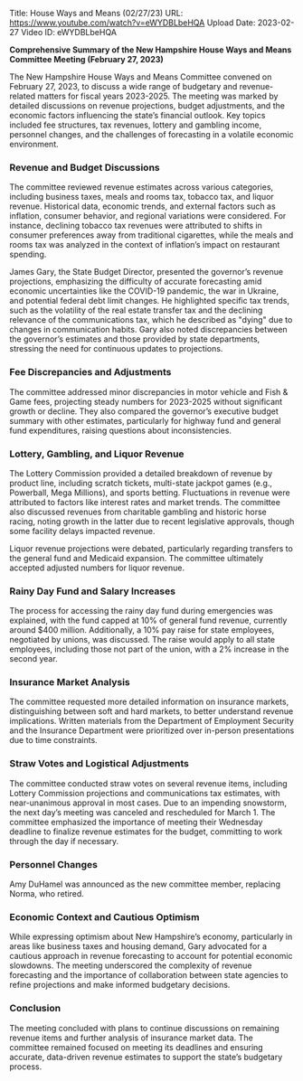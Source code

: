 Title: House Ways and Means (02/27/23)
URL: https://www.youtube.com/watch?v=eWYDBLbeHQA
Upload Date: 2023-02-27
Video ID: eWYDBLbeHQA

**Comprehensive Summary of the New Hampshire House Ways and Means Committee Meeting (February 27, 2023)**

The New Hampshire House Ways and Means Committee convened on February 27, 2023, to discuss a wide range of budgetary and revenue-related matters for fiscal years 2023-2025. The meeting was marked by detailed discussions on revenue projections, budget adjustments, and the economic factors influencing the state’s financial outlook. Key topics included fee structures, tax revenues, lottery and gambling income, personnel changes, and the challenges of forecasting in a volatile economic environment.

### **Revenue and Budget Discussions**
The committee reviewed revenue estimates across various categories, including business taxes, meals and rooms tax, tobacco tax, and liquor revenue. Historical data, economic trends, and external factors such as inflation, consumer behavior, and regional variations were considered. For instance, declining tobacco tax revenues were attributed to shifts in consumer preferences away from traditional cigarettes, while the meals and rooms tax was analyzed in the context of inflation’s impact on restaurant spending.

James Gary, the State Budget Director, presented the governor’s revenue projections, emphasizing the difficulty of accurate forecasting amid economic uncertainties like the COVID-19 pandemic, the war in Ukraine, and potential federal debt limit changes. He highlighted specific tax trends, such as the volatility of the real estate transfer tax and the declining relevance of the communications tax, which he described as "dying" due to changes in communication habits. Gary also noted discrepancies between the governor’s estimates and those provided by state departments, stressing the need for continuous updates to projections.

### **Fee Discrepancies and Adjustments**
The committee addressed minor discrepancies in motor vehicle and Fish & Game fees, projecting steady numbers for 2023-2025 without significant growth or decline. They also compared the governor’s executive budget summary with other estimates, particularly for highway fund and general fund expenditures, raising questions about inconsistencies.

### **Lottery, Gambling, and Liquor Revenue**
The Lottery Commission provided a detailed breakdown of revenue by product line, including scratch tickets, multi-state jackpot games (e.g., Powerball, Mega Millions), and sports betting. Fluctuations in revenue were attributed to factors like interest rates and market trends. The committee also discussed revenues from charitable gambling and historic horse racing, noting growth in the latter due to recent legislative approvals, though some facility delays impacted revenue.

Liquor revenue projections were debated, particularly regarding transfers to the general fund and Medicaid expansion. The committee ultimately accepted adjusted numbers for liquor revenue.

### **Rainy Day Fund and Salary Increases**
The process for accessing the rainy day fund during emergencies was explained, with the fund capped at 10% of general fund revenue, currently around $400 million. Additionally, a 10% pay raise for state employees, negotiated by unions, was discussed. The raise would apply to all state employees, including those not part of the union, with a 2% increase in the second year.

### **Insurance Market Analysis**
The committee requested more detailed information on insurance markets, distinguishing between soft and hard markets, to better understand revenue implications. Written materials from the Department of Employment Security and the Insurance Department were prioritized over in-person presentations due to time constraints.

### **Straw Votes and Logistical Adjustments**
The committee conducted straw votes on several revenue items, including Lottery Commission projections and communications tax estimates, with near-unanimous approval in most cases. Due to an impending snowstorm, the next day’s meeting was canceled and rescheduled for March 1. The committee emphasized the importance of meeting their Wednesday deadline to finalize revenue estimates for the budget, committing to work through the day if necessary.

### **Personnel Changes**
Amy DuHamel was announced as the new committee member, replacing Norma, who retired.

### **Economic Context and Cautious Optimism**
While expressing optimism about New Hampshire’s economy, particularly in areas like business taxes and housing demand, Gary advocated for a cautious approach in revenue forecasting to account for potential economic slowdowns. The meeting underscored the complexity of revenue forecasting and the importance of collaboration between state agencies to refine projections and make informed budgetary decisions.

### **Conclusion**
The meeting concluded with plans to continue discussions on remaining revenue items and further analysis of insurance market data. The committee remained focused on meeting its deadlines and ensuring accurate, data-driven revenue estimates to support the state’s budgetary process.